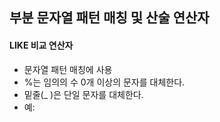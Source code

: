 ## 부분 문자열 패턴 매칭 및 산술 연산자
#### LIKE 비교 연산자
- 문자열 패턴 매칭에 사용
- %는 임의의 수 0개 이상의 문자를 대체한다.
- 밑줄(_ )은 단일 문자를 대체한다.
- 예: 